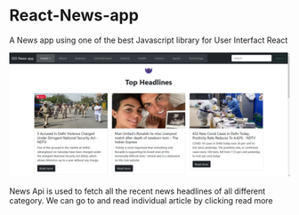 # React-News-app

A News app using one of the best Javascript library for User Interfact React

![alt text](https://github.com/A7-4real/React-News-app/blob/main/news%20headlines.JPG)

News Api is used to fetch all the recent news headlines of all different category. We can go to and read individual article by clicking read more
